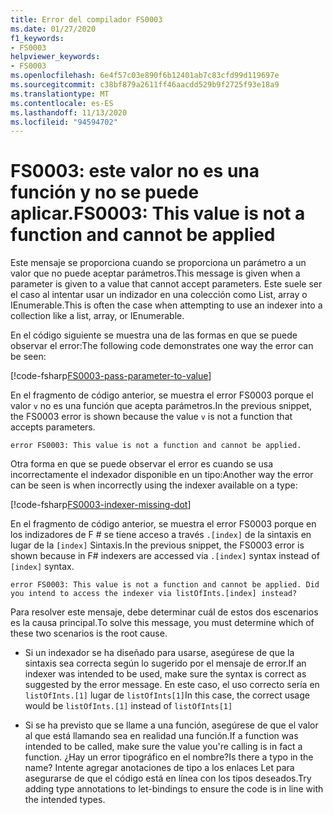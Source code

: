 ```yaml
---
title: Error del compilador FS0003
ms.date: 01/27/2020
f1_keywords:
- FS0003
helpviewer_keywords:
- FS0003
ms.openlocfilehash: 6e4f57c03e890f6b12401ab7c83cfd99d119697e
ms.sourcegitcommit: c38bf879a2611ff46aacdd529b9f2725f93e18a9
ms.translationtype: MT
ms.contentlocale: es-ES
ms.lasthandoff: 11/13/2020
ms.locfileid: "94594702"
---
```

# <a name="fs0003-this-value-is-not-a-function-and-cannot-be-applied"></a><span data-ttu-id="ff7de-102">FS0003: este valor no es una función y no se puede aplicar.</span><span class="sxs-lookup"><span data-stu-id="ff7de-102">FS0003: This value is not a function and cannot be applied</span></span>

<span data-ttu-id="ff7de-103">Este mensaje se proporciona cuando se proporciona un parámetro a un valor que no puede aceptar parámetros.</span><span class="sxs-lookup"><span data-stu-id="ff7de-103">This message is given when a parameter is given to a value that cannot accept parameters.</span></span>  <span data-ttu-id="ff7de-104">Este suele ser el caso al intentar usar un indizador en una colección como List, array o IEnumerable.</span><span class="sxs-lookup"><span data-stu-id="ff7de-104">This is often the case when attempting to use an indexer into a collection like a list, array, or IEnumerable.</span></span>

<span data-ttu-id="ff7de-105">En el código siguiente se muestra una de las formas en que se puede observar el error:</span><span class="sxs-lookup"><span data-stu-id="ff7de-105">The following code demonstrates one way the error can be seen:</span></span>

[!code-fsharp[FS0003-pass-parameter-to-value](~/samples/snippets/fsharp/compiler-messages/fs0003.fsx#L2-L4)]

<span data-ttu-id="ff7de-106">En el fragmento de código anterior, se muestra el error FS0003 porque el valor `v` no es una función que acepta parámetros.</span><span class="sxs-lookup"><span data-stu-id="ff7de-106">In the previous snippet, the FS0003 error is shown because the value `v` is not a function that accepts parameters.</span></span>

```text
error FS0003: This value is not a function and cannot be applied.
```

<span data-ttu-id="ff7de-107">Otra forma en que se puede observar el error es cuando se usa incorrectamente el indexador disponible en un tipo:</span><span class="sxs-lookup"><span data-stu-id="ff7de-107">Another way the error can be seen is when incorrectly using the indexer available on a type:</span></span>

[!code-fsharp[FS0003-indexer-missing-dot](~/samples/snippets/fsharp/compiler-messages/fs0003.fsx#L7-L8)]

<span data-ttu-id="ff7de-108">En el fragmento de código anterior, se muestra el error FS0003 porque en los indizadores de F # se tiene acceso a través `.[index]` de la sintaxis en lugar de la `[index]` Sintaxis.</span><span class="sxs-lookup"><span data-stu-id="ff7de-108">In the previous snippet, the FS0003 error is shown because in F# indexers are accessed via `.[index]` syntax instead of `[index]` syntax.</span></span>

```text
error FS0003: This value is not a function and cannot be applied. Did you intend to access the indexer via listOfInts.[index] instead?
```

<span data-ttu-id="ff7de-109">Para resolver este mensaje, debe determinar cuál de estos dos escenarios es la causa principal.</span><span class="sxs-lookup"><span data-stu-id="ff7de-109">To solve this message, you must determine which of these two scenarios is the root cause.</span></span>

- <span data-ttu-id="ff7de-110">Si un indexador se ha diseñado para usarse, asegúrese de que la sintaxis sea correcta según lo sugerido por el mensaje de error.</span><span class="sxs-lookup"><span data-stu-id="ff7de-110">If an indexer was intended to be used, make sure the syntax is correct as suggested by the error message.</span></span> <span data-ttu-id="ff7de-111">En este caso, el uso correcto sería en `listOfInts.[1]` lugar de `listOfInts[1]`</span><span class="sxs-lookup"><span data-stu-id="ff7de-111">In this case, the correct usage would be `listOfInts.[1]` instead of `listOfInts[1]`</span></span>

- <span data-ttu-id="ff7de-112">Si se ha previsto que se llame a una función, asegúrese de que el valor al que está llamando sea en realidad una función.</span><span class="sxs-lookup"><span data-stu-id="ff7de-112">If a function was intended to be called, make sure the value you're calling is in fact a function.</span></span> <span data-ttu-id="ff7de-113">¿Hay un error tipográfico en el nombre?</span><span class="sxs-lookup"><span data-stu-id="ff7de-113">Is there a typo in the name?</span></span> <span data-ttu-id="ff7de-114">Intente agregar anotaciones de tipo a los enlaces Let para asegurarse de que el código está en línea con los tipos deseados.</span><span class="sxs-lookup"><span data-stu-id="ff7de-114">Try adding type annotations to let-bindings to ensure the code is in line with the intended types.</span></span>
